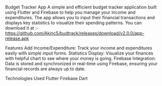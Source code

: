 Budget Tracker App
A simple and efficient budget tracker application built using Flutter and Firebase to help you manage your income and expenditures. The app allows you to input their financial transactions and displays key statistics to visualize their spending patterns.
You can download it at :- https://github.com/Akinc5/budtrack/releases/download/v2.0.0/app-release.apk

Features
Add Income/Expenditure: Track your income and expenditures easily with simple input forms.
Statistics Display: Visualize your finances with helpful chart to see where your money is going.
Firebase Integration: Data is stored and synchronized in real-time using Firebase, ensuring your financial records are always up to date.

Technologies Used
Flutter
Firebase
Dart
